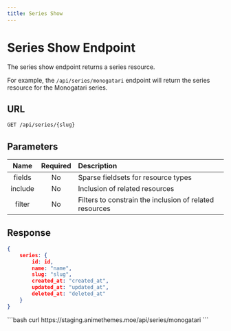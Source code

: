 ```yaml
---
title: Series Show
---
```


<Block>

# Series Show Endpoint

The series show endpoint returns a series resource.

For example, the `/api/series/monogatari` endpoint will return the series resource for the Monogatari series.

## URL

```sh
GET /api/series/{slug}
```

## Parameters

| Name    | Required | Description                                             |
| :-----: | :------: | :------------------------------------------------------ |
| fields  | No       | Sparse fieldsets for resource types                     |
| include | No       | Inclusion of related resources                          |
| filter  | No       | Filters to constrain the inclusion of related resources |

## Response

```json
{
    series: {
        id: id,
        name: "name",
        slug: "slug",
        created_at: "created_at",
        updated_at: "updated_at",
        deleted_at: "deleted_at"
    }
}
```

<Example>

<CURL>
```bash
curl https://staging.animethemes.moe/api/series/monogatari
```
</CURL>

</Example>

</Block>